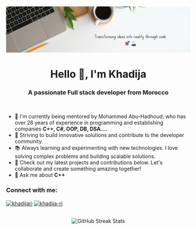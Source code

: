 <!--Banner-->
![Banner Image](./banner-1.jpg)


<h1 align="center">Hello 👋, I'm Khadija</h1>
<h3 align="center">A passionate Full stack developer from Morocco</h3>
<br>

- 🚀 I'm currently being mentored by Mohammed Abu-Hadhoud, who has over 28 years of experience in programming and establishing companies **C++, C#, OOP, DB, DSA....**
- 🎯 Striving to build innovative solutions and contribute to the developer community.
- 📚 Always learning and experimenting with new technologies. I love solving complex problems and building scalable solutions.
- 📝 Check out my latest projects and contributions below. Let's collaborate and create something amazing together!
- 💬 Ask me about **C++**

<h3 align="left">Connect with me:</h3>
<p align="left">
<a href="https://x.com/AlgorithmicLady" target="blank"><img align="center" src="https://raw.githubusercontent.com/rahuldkjain/github-profile-readme-generator/master/src/images/icons/Social/twitter.svg" alt="khadijari" height="30" width="40" /></a>
<a href="https://www.linkedin.com/in/khadija-ri-67269a294/" target="blank"><img align="center" src="https://raw.githubusercontent.com/rahuldkjain/github-profile-readme-generator/master/src/images/icons/Social/linked-in-alt.svg" alt="khadija-ri" height="30" width="40" /></a>
</p>
<br>
<div align="center">
  <img src="https://github-readme-streak-stats.herokuapp.com/?user=khadijari" alt="GitHub Streak Stats">
</div>



